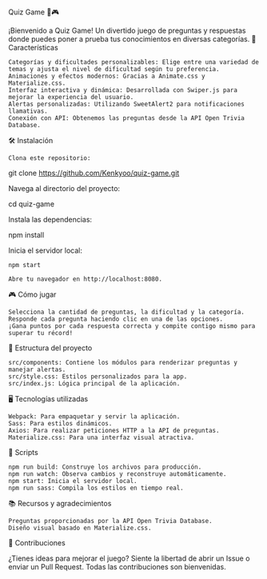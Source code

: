 Quiz Game 🧠🎮

¡Bienvenido a Quiz Game!
Un divertido juego de preguntas y respuestas donde puedes poner a prueba tus conocimientos en diversas categorías.
🚀 Características

    Categorías y dificultades personalizables: Elige entre una variedad de temas y ajusta el nivel de dificultad según tu preferencia.
    Animaciones y efectos modernos: Gracias a Animate.css y Materialize.css.
    Interfaz interactiva y dinámica: Desarrollada con Swiper.js para mejorar la experiencia del usuario.
    Alertas personalizadas: Utilizando SweetAlert2 para notificaciones llamativas.
    Conexión con API: Obtenemos las preguntas desde la API Open Trivia Database.

🛠️ Instalación

    Clona este repositorio:

git clone https://github.com/Kenkyoo/quiz-game.git

Navega al directorio del proyecto:

cd quiz-game

Instala las dependencias:

npm install

Inicia el servidor local:

    npm start

    Abre tu navegador en http://localhost:8080.

🎮 Cómo jugar

    Selecciona la cantidad de preguntas, la dificultad y la categoría.
    Responde cada pregunta haciendo clic en una de las opciones.
    ¡Gana puntos por cada respuesta correcta y compite contigo mismo para superar tu récord!


📂 Estructura del proyecto

    src/components: Contiene los módulos para renderizar preguntas y manejar alertas.
    src/style.css: Estilos personalizados para la app.
    src/index.js: Lógica principal de la aplicación.

🖥️ Tecnologías utilizadas

    Webpack: Para empaquetar y servir la aplicación.
    Sass: Para estilos dinámicos.
    Axios: Para realizar peticiones HTTP a la API de preguntas.
    Materialize.css: Para una interfaz visual atractiva.

📜 Scripts

    npm run build: Construye los archivos para producción.
    npm run watch: Observa cambios y reconstruye automáticamente.
    npm start: Inicia el servidor local.
    npm run sass: Compila los estilos en tiempo real.

📚 Recursos y agradecimientos

    Preguntas proporcionadas por la API Open Trivia Database.
    Diseño visual basado en Materialize.css.

🤝 Contribuciones

¿Tienes ideas para mejorar el juego?
Siente la libertad de abrir un Issue o enviar un Pull Request. Todas las contribuciones son bienvenidas.
